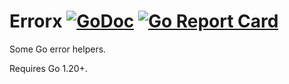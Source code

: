 # Errorx [![GoDoc](https://godoc.org/github.com/carlmjohnson/errorx?status.svg)](https://godoc.org/github.com/carlmjohnson/errorx) [![Go Report Card](https://goreportcard.com/badge/github.com/carlmjohnson/errorx)](https://goreportcard.com/report/github.com/carlmjohnson/errorx)

Some Go error helpers.

Requires Go 1.20+.

